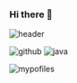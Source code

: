 ### Hi there 👋

![header](https://capsule-render.vercel.app/api?type=waving&text=Hello%%My%%World!)

![github](https://img.shields.io/badge/GitHub-100000?style=for-the-badge&logo=github&logoColor=white)
![java](https://img.shields.io/badge/JavaScript-F7DF1E?style=for-the-badge&logo=JavaScript&logoColor=white)

![mypofiles](https://github-readme-stats.vercel.app/api?username=kimkinghyeon&theme=blue-green)

